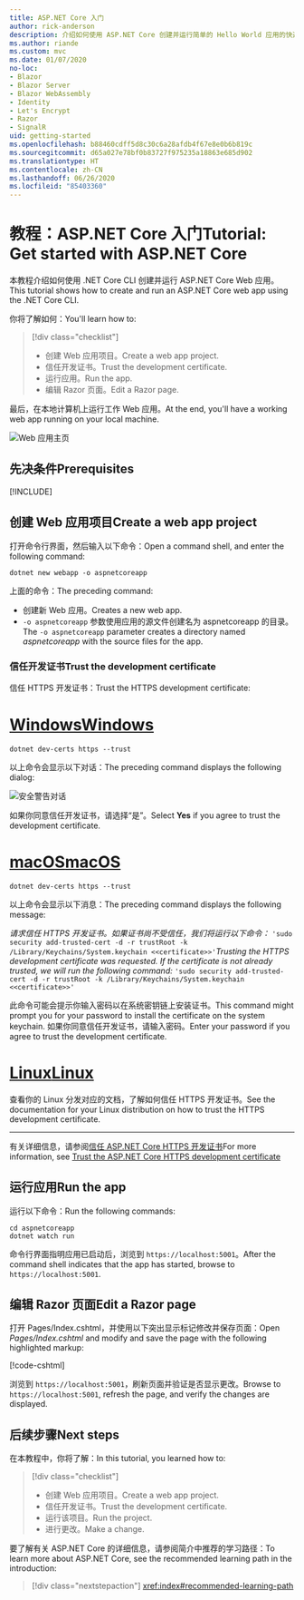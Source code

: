 ```yaml
---
title: ASP.NET Core 入门
author: rick-anderson
description: 介绍如何使用 ASP.NET Core 创建并运行简单的 Hello World 应用的快速教程。
ms.author: riande
ms.custom: mvc
ms.date: 01/07/2020
no-loc:
- Blazor
- Blazor Server
- Blazor WebAssembly
- Identity
- Let's Encrypt
- Razor
- SignalR
uid: getting-started
ms.openlocfilehash: b88460cdff5d8c30c6a28afdb4f67e8e0b6b819c
ms.sourcegitcommit: d65a027e78bf0b83727f975235a18863e685d902
ms.translationtype: HT
ms.contentlocale: zh-CN
ms.lasthandoff: 06/26/2020
ms.locfileid: "85403360"
---
```

# <a name="tutorial-get-started-with-aspnet-core"></a><span data-ttu-id="74b21-103">教程：ASP.NET Core 入门</span><span class="sxs-lookup"><span data-stu-id="74b21-103">Tutorial: Get started with ASP.NET Core</span></span>

<span data-ttu-id="74b21-104">本教程介绍如何使用 .NET Core CLI 创建并运行 ASP.NET Core Web 应用。</span><span class="sxs-lookup"><span data-stu-id="74b21-104">This tutorial shows how to create and run an ASP.NET Core web app using the .NET Core CLI.</span></span>

<span data-ttu-id="74b21-105">你将了解如何：</span><span class="sxs-lookup"><span data-stu-id="74b21-105">You'll learn how to:</span></span>

> [!div class="checklist"]
> * <span data-ttu-id="74b21-106">创建 Web 应用项目。</span><span class="sxs-lookup"><span data-stu-id="74b21-106">Create a web app project.</span></span>
> * <span data-ttu-id="74b21-107">信任开发证书。</span><span class="sxs-lookup"><span data-stu-id="74b21-107">Trust the development certificate.</span></span>
> * <span data-ttu-id="74b21-108">运行应用。</span><span class="sxs-lookup"><span data-stu-id="74b21-108">Run the app.</span></span>
> * <span data-ttu-id="74b21-109">编辑 Razor 页面。</span><span class="sxs-lookup"><span data-stu-id="74b21-109">Edit a Razor page.</span></span>

<span data-ttu-id="74b21-110">最后，在本地计算机上运行工作 Web 应用。</span><span class="sxs-lookup"><span data-stu-id="74b21-110">At the end, you'll have a working web app running on your local machine.</span></span>

![Web 应用主页](_static/home-page.png)

## <a name="prerequisites"></a><span data-ttu-id="74b21-112">先决条件</span><span class="sxs-lookup"><span data-stu-id="74b21-112">Prerequisites</span></span>

[!INCLUDE[](~/includes/3.1-SDK.md)]

## <a name="create-a-web-app-project"></a><span data-ttu-id="74b21-113">创建 Web 应用项目</span><span class="sxs-lookup"><span data-stu-id="74b21-113">Create a web app project</span></span>

<span data-ttu-id="74b21-114">打开命令行界面，然后输入以下命令：</span><span class="sxs-lookup"><span data-stu-id="74b21-114">Open a command shell, and enter the following command:</span></span>

```dotnetcli
dotnet new webapp -o aspnetcoreapp
```

<span data-ttu-id="74b21-115">上面的命令：</span><span class="sxs-lookup"><span data-stu-id="74b21-115">The preceding command:</span></span>

* <span data-ttu-id="74b21-116">创建新 Web 应用。</span><span class="sxs-lookup"><span data-stu-id="74b21-116">Creates a new web app.</span></span>  
* <span data-ttu-id="74b21-117">`-o aspnetcoreapp` 参数使用应用的源文件创建名为 aspnetcoreapp 的目录。</span><span class="sxs-lookup"><span data-stu-id="74b21-117">The `-o aspnetcoreapp` parameter creates a directory named *aspnetcoreapp* with the source files for the app.</span></span>

### <a name="trust-the-development-certificate"></a><span data-ttu-id="74b21-118">信任开发证书</span><span class="sxs-lookup"><span data-stu-id="74b21-118">Trust the development certificate</span></span>

<span data-ttu-id="74b21-119">信任 HTTPS 开发证书：</span><span class="sxs-lookup"><span data-stu-id="74b21-119">Trust the HTTPS development certificate:</span></span>

# <a name="windows"></a>[<span data-ttu-id="74b21-120">Windows</span><span class="sxs-lookup"><span data-stu-id="74b21-120">Windows</span></span>](#tab/windows)

```dotnetcli
dotnet dev-certs https --trust
```

<span data-ttu-id="74b21-121">以上命令会显示以下对话：</span><span class="sxs-lookup"><span data-stu-id="74b21-121">The preceding command displays the following dialog:</span></span>

![安全警告对话](~/getting-started/_static/cert.png)

<span data-ttu-id="74b21-123">如果你同意信任开发证书，请选择“是”。</span><span class="sxs-lookup"><span data-stu-id="74b21-123">Select **Yes** if you agree to trust the development certificate.</span></span>

# <a name="macos"></a>[<span data-ttu-id="74b21-124">macOS</span><span class="sxs-lookup"><span data-stu-id="74b21-124">macOS</span></span>](#tab/macos)

```dotnetcli
dotnet dev-certs https --trust
```

<span data-ttu-id="74b21-125">以上命令会显示以下消息：</span><span class="sxs-lookup"><span data-stu-id="74b21-125">The preceding command displays the following message:</span></span>

<span data-ttu-id="74b21-126">*请求信任 HTTPS 开发证书。如果证书尚不受信任，我们将运行以下命令：* `'sudo security add-trusted-cert -d -r trustRoot -k /Library/Keychains/System.keychain <<certificate>>'`</span><span class="sxs-lookup"><span data-stu-id="74b21-126">*Trusting the HTTPS development certificate was requested. If the certificate is not already trusted, we will run the following command:* `'sudo security add-trusted-cert -d -r trustRoot -k /Library/Keychains/System.keychain <<certificate>>'`</span></span>

<span data-ttu-id="74b21-127">此命令可能会提示你输入密码以在系统密钥链上安装证书。</span><span class="sxs-lookup"><span data-stu-id="74b21-127">This command might prompt you for your password to install the certificate on the system keychain.</span></span> <span data-ttu-id="74b21-128">如果你同意信任开发证书，请输入密码。</span><span class="sxs-lookup"><span data-stu-id="74b21-128">Enter your password if you agree to trust the development certificate.</span></span>

# <a name="linux"></a>[<span data-ttu-id="74b21-129">Linux</span><span class="sxs-lookup"><span data-stu-id="74b21-129">Linux</span></span>](#tab/linux)

<span data-ttu-id="74b21-130">查看你的 Linux 分发对应的文档，了解如何信任 HTTPS 开发证书。</span><span class="sxs-lookup"><span data-stu-id="74b21-130">See the documentation for your Linux distribution on how to trust the HTTPS development certificate.</span></span>

---

<span data-ttu-id="74b21-131">有关详细信息，请参阅[信任 ASP.NET Core HTTPS 开发证书](xref:security/enforcing-ssl#trust-the-aspnet-core-https-development-certificate-on-windows-and-macos)</span><span class="sxs-lookup"><span data-stu-id="74b21-131">For more information, see [Trust the ASP.NET Core HTTPS development certificate](xref:security/enforcing-ssl#trust-the-aspnet-core-https-development-certificate-on-windows-and-macos)</span></span>

## <a name="run-the-app"></a><span data-ttu-id="74b21-132">运行应用</span><span class="sxs-lookup"><span data-stu-id="74b21-132">Run the app</span></span>

<span data-ttu-id="74b21-133">运行以下命令：</span><span class="sxs-lookup"><span data-stu-id="74b21-133">Run the following commands:</span></span>

```dotnetcli
cd aspnetcoreapp
dotnet watch run
```

<span data-ttu-id="74b21-134">命令行界面指明应用已启动后，浏览到 `https://localhost:5001`。</span><span class="sxs-lookup"><span data-stu-id="74b21-134">After the command shell indicates that the app has started, browse to `https://localhost:5001`.</span></span>

## <a name="edit-a-razor-page"></a><span data-ttu-id="74b21-135">编辑 Razor 页面</span><span class="sxs-lookup"><span data-stu-id="74b21-135">Edit a Razor page</span></span>

<span data-ttu-id="74b21-136">打开 Pages/Index.cshtml，并使用以下突出显示标记修改并保存页面：</span><span class="sxs-lookup"><span data-stu-id="74b21-136">Open *Pages/Index.cshtml* and modify and save the page with the following highlighted markup:</span></span>

[!code-cshtml[](sample/index.cshtml?highlight=9)]

<span data-ttu-id="74b21-137">浏览到 `https://localhost:5001`，刷新页面并验证是否显示更改。</span><span class="sxs-lookup"><span data-stu-id="74b21-137">Browse to `https://localhost:5001`, refresh the page, and verify the changes are displayed.</span></span>

## <a name="next-steps"></a><span data-ttu-id="74b21-138">后续步骤</span><span class="sxs-lookup"><span data-stu-id="74b21-138">Next steps</span></span>

<span data-ttu-id="74b21-139">在本教程中，你将了解：</span><span class="sxs-lookup"><span data-stu-id="74b21-139">In this tutorial, you learned how to:</span></span>

> [!div class="checklist"]
> * <span data-ttu-id="74b21-140">创建 Web 应用项目。</span><span class="sxs-lookup"><span data-stu-id="74b21-140">Create a web app project.</span></span>
> * <span data-ttu-id="74b21-141">信任开发证书。</span><span class="sxs-lookup"><span data-stu-id="74b21-141">Trust the development certificate.</span></span>
> * <span data-ttu-id="74b21-142">运行该项目。</span><span class="sxs-lookup"><span data-stu-id="74b21-142">Run the project.</span></span>
> * <span data-ttu-id="74b21-143">进行更改。</span><span class="sxs-lookup"><span data-stu-id="74b21-143">Make a change.</span></span>

<span data-ttu-id="74b21-144">要了解有关 ASP.NET Core 的详细信息，请参阅简介中推荐的学习路径：</span><span class="sxs-lookup"><span data-stu-id="74b21-144">To learn more about ASP.NET Core, see the recommended learning path in the introduction:</span></span>

> [!div class="nextstepaction"]
> <xref:index#recommended-learning-path>
